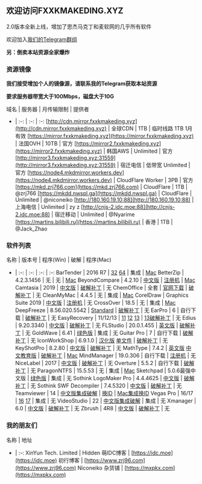 ## 欢迎访问FXXKMAKEDING.XYZ

2.0版本全新上线，增加了思杰马克丁和麦软网的几乎所有软件

欢迎加入[我们的Telegram群组](https://t.me/fxxkmakeding)

**另：倒卖本站资源全家爆炸**

### 资源镜像
**我们接受增加个人的镜像源，请联系我的Telegram获取本站资源**

**要求服务器带宽大于100Mbps，磁盘大于10G**

域名 | 服务器 | 月传输限制 | 提供者
- | :-: | :-: | :-:
[http://cdn.mirror.fxxkmakeding.xyz](http://cdn.mirror.fxxkmakeding.xyz) | 全球CDN | 1TB | 临时线路 1TB 1月有效
[https://mirror.fxxkmakeding.xyz](https://mirror.fxxkmakeding.xyz) | 法国OVH | 10TB | 官方
[https://mirror2.fxxkmakeding.xyz](https://mirror2.fxxkmakeding.xyz) | 韩国AWS | Unlimited | 官方
[http://mirror3.fxxkmakeding.xyz:31559](http://mirror3.fxxkmakeding.xyz:31559) | 宿迁电信 | 低带宽 Unlimited | 官方
[https://node4.mkdmirror.workers.dev](https://node4.mkdmirror.workers.dev) | CloudFlare Worker | 3PB | 官方
[https://mkd.zrj766.com](https://mkd.zrj766.com) | CloudFlare | 1TB | @zrj766
[https://mkdd.nwspl.ga](https://mkdd.nwspl.ga) | CloudFlare | Unlimited | @niconeiko
[http://180.160.19.10:88](http://180.160.19.10:88) | 上海电信 | Unlimited | zy z
[http://cnjs-2.idc.moe:88](http://cnjs-2.idc.moe:88) | 宿迁移动 | Unlimited | @Nyarime
[https://martins.bilibili.ru](https://martins.bilibili.ru) | 香港 | 1TB | @Jack_Zhao

### 软件列表

名称 | 版本号 | 程序(Win) | 破解 | 程序(Mac)
- | :-: | :-: | :-: | :-:
BarTender | 2016 R7 | [32](https://mirror.fxxkmakeding.xyz/Bartender/bt32.zip) [64](https://mirror.fxxkmakeding.xyz/Bartender/bt64.zip) | 集成 | [Mac](https://mirror.fxxkmakeding.xyz/Bartender/mac.zip)
BetterZip | 4.2.3.1456 | 无 | 无 | [Mac](https://mirror.fxxkmakeding.xyz/BetterZip/mac.zip)
BeyondCompare | 4.2.10 | [中文版](https://mirror.fxxkmakeding.xyz/BeyondCompare/beyondcomparezh.zip) | [注册机](https://mirror.fxxkmakeding.xyz/BeyondCompare/keygen.zip) | [Mac](https://mirror.fxxkmakeding.xyz/BeyondCompare/mac.zip)
Camtasia | 2019 | [中文版](https://mirror.fxxkmakeding.xyz/Camtasia/camtasia.zip) | [破解补丁](https://mirror.fxxkmakeding.xyz/Camtasia/crack.zip) | 无
ChemOffice | 全套 | [官网下载](https://www.perkinelmer.com.cn/Product/chemoffice-professional-chemofficepro) | [破解补丁](https://mirror.fxxkmakeding.xyz/ChemOffice/crack.zip) | 无
CleanMyMac | 4.4.5 | 无 | 集成 | [Mac](https://mirror.fxxkmakeding.xyz/CleanMyMac/cleanmymac.zip)
CorelDraw | Graphics Suite 2019 | [中文版](https://mirror.fxxkmakeding.xyz/CorelDraw/coreldraw.zip) | [注册机](https://mirror.fxxkmakeding.xyz/CorelDraw/keygen.zip) | 无
CrossOver | 18.5 | 无 | 集成 | [Mac](https://mirror.fxxkmakeding.xyz/CrossOver/crossover.zip)
DeepFreeze | 8.56.020.5542 | [Standard](https://mirror.fxxkmakeding.xyz/DeepFreeze/DeepFreeze.zip) | [破解补丁](https://mirror.fxxkmakeding.xyz/DeepFreeze/crack.zip) | 无
EarPro | 6 | 自行下载 | [破解补丁](https://mirror.fxxkmakeding.xyz/Earpro6/crack.zip) | 无
EasyRecovery | 11/12/13 | [11](https://mirror.fxxkmakeding.xyz/EasyRecovery/easyrecovery11.zip) [12](https://mirror.fxxkmakeding.xyz/EasyRecovery/EasyRrecovery12.zip) [13](https://mirror.fxxkmakeding.xyz/EasyRecovery/EasyRecovery13.zip) | [13破解补丁](https://mirror.fxxkmakeding.xyz/EasyRecovery/crack.zip) | 无
Edius | 9.20.3340 | [中文版](https://mirror.fxxkmakeding.xyz/Edius9/edius9.zip) | [破解补丁](https://mirror.fxxkmakeding.xyz/Edius9/crack.zip) | 无
FLStudio | 20.0.1.455 | [英文版](https://mirror.fxxkmakeding.xyz/FLStudio20/flstudio20.zip) | [破解补丁](https://mirror.fxxkmakeding.xyz/FLStudio20/crack.zip) | 无
GoldWave | 6.41 | [绿色版](https://mirror.fxxkmakeding.xyz/GoldWave/GoldWave.zip) | 集成 | 无
Guitar Pro | 7 | 自行下载 | [破解补丁](https://mirror.fxxkmakeding.xyz/GuitarPro/GuitarProcrack.zip) | 无
IconWorkShop | 6.9.1.0 | [汉化版](https://mirror.fxxkmakeding.xyz/IconWorkshop/IconWorkshop.zip) [单文件](https://mirror.fxxkmakeding.xyz/IconWorkshop/IconWorkshopdwj.zip) | [破解补丁](https://mirror.fxxkmakeding.xyz/IconWorkshop/reg.zip) | 无
KeyShotPro | 8.2.80 | [中文版](https://mirror.fxxkmakeding.xyz/KeyShotPro/keyshotpro.zip) | [破解补丁](https://mirror.fxxkmakeding.xyz/KeyShotPro/crack.zip) | 无
MathType | 7.4.2 | [英文版](https://mirror.fxxkmakeding.xyz/MathType/MathType.zip) [中文教育版](https://mirror.fxxkmakeding.xyz/MathType/edu.zip) | [破解补丁](https://mirror.fxxkmakeding.xyz/MathType/crack.zip) | [Mac](https://mirror.fxxkmakeding.xyz/MathType/mac.zip)
MindManager | 19.0.306 | 自行下载 | [注册机](https://mirror.fxxkmakeding.xyz/MindManager/keygen.zip) | 无
NiceLabel | 2017 | [中文版](https://mirror.fxxkmakeding.xyz/NiceLabel/NiceLabel.zip) | [破解补丁](https://mirror.fxxkmakeding.xyz/NiceLabel/keygen.zip) | 无
Overture | 5.5.2 | 自行下载 | [破解补丁](https://mirror.fxxkmakeding.xyz/Overture/crack.zip) | 无
ParagonNTFS | 15.5.53 | 无 | 集成 | [Mac](https://mirror.fxxkmakeding.xyz/ParagonNTFS/ParagonNTFS.zip)
Sketchpad | 5.0.6最强中文版 | [绿色版](https://mirror.fxxkmakeding.xyz/Sketchpad/Sketchpad.zip) | 集成 | 无
Sothink LogoMaker Pro | 4.4.4625 | [中文版](https://mirror.fxxkmakeding.xyz/SothinkLogoMaker/SothinkLogoMaker.zip) | [破解补丁](https://mirror.fxxkmakeding.xyz/SothinkLogoMaker/crack.zip) | 无
Sothink SWF Decompiler | 7.4.5320 | [中文版](https://mirror.fxxkmakeding.xyz/SothinkSWFDecompiler/SothinkSWFDecompiler.zip) | [破解补丁](https://mirror.fxxkmakeding.xyz/SothinkSWFDecompiler/crack.zip) | 无
Teamviewer | 14 | [中文版集成破解](https://mirror.fxxkmakeding.xyz/TeamViewer/TeamViewer.zip) | [换ID](https://mirror.fxxkmakeding.xyz/TeamViewer/changeidwin.zip) | [Mac集成换ID](https://mirror.fxxkmakeding.xyz/TeamViewer/mac.zip)
Vegas Pro | 16/17 | [16](https://mirror.fxxkmakeding.xyz/VegasPro/vegaspro16.zip) [17](https://mirror.fxxkmakeding.xyz/VegasPro/vegaspro17.zip) | 集成 | 无
VideoStudio | 22 | [中文版集成破解](https://mirror.fxxkmakeding.xyz/VideoStudio/videostudio.zip) | 集成 | 无
Xmanager | 6.0 | [中文版](https://mirror.fxxkmakeding.xyz/Xmanager/xmanager6.zip) | [破解补丁](https://mirror.fxxkmakeding.xyz/Xmanager/keygen.zip) | 无
Zbrush | 4R8 | [中文版](https://mirror.fxxkmakeding.xyz/Zbrush/zbrush.zip) | [破解补丁](https://mirror.fxxkmakeding.xyz/Zbrush/crack.zip) | 无

### 我的朋友们

名称 | 地址
- | :-:
XinYun Tech. Limited | Hidden
萌IDC博客 | [https://idc.moe](https://idc.moe)
初行博客 | [https://www.zrj96.com](https://www.zrj96.com)
Niconeiko 杂货铺 | [https://mxpkx.com](https://mxpkx.com)
